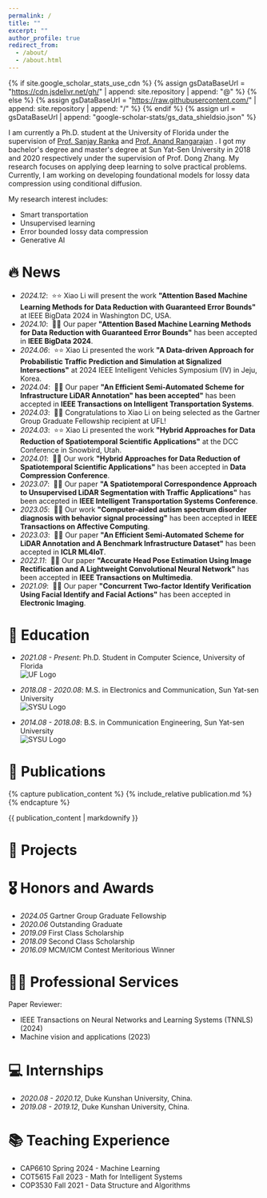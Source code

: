 ```yaml
---
permalink: /
title: ""
excerpt: ""
author_profile: true
redirect_from: 
  - /about/
  - /about.html
---
```


{% if site.google_scholar_stats_use_cdn %}
{% assign gsDataBaseUrl = "https://cdn.jsdelivr.net/gh/" | append: site.repository | append: "@" %}
{% else %}
{% assign gsDataBaseUrl = "https://raw.githubusercontent.com/" | append: site.repository | append: "/" %}
{% endif %}
{% assign url = gsDataBaseUrl | append: "google-scholar-stats/gs_data_shieldsio.json" %}

<span class='anchor' id='about-me'></span>

I am currently a Ph.D. student at the University of Florida under the supervision of [Prof. Sanjay Ranka](https://sanjayranka.com/) and [Prof. Anand Rangarajan](https://www.cise.ufl.edu/~anand/) . I got my bachelor's degree and master's degree at Sun Yat-Sen University in 2018 and 2020 respectively under the supervision of Prof. Dong Zhang. My research focuses on applying deep learning to solve practical problems. Currently, I am working on developing foundational models for lossy data compression using conditional diffusion.

My research interest includes:
- Smart transportation
- Unsupervised learning
- Error bounded lossy data compression
- Generative AI


# 🔥 News
- *2024.12*: &nbsp;⭐⭐ Xiao Li will present the work **"Attention Based Machine Learning Methods for Data Reduction with Guaranteed Error Bounds"** at IEEE BigData 2024 in Washington DC, USA.
- *2024.10*: &nbsp;🎉🎉 Our paper **"Attention Based Machine Learning Methods for Data Reduction with Guaranteed Error Bounds"** has been accepted in **IEEE BigData 2024**.
- *2024.06*: &nbsp;⭐⭐ Xiao Li presented the work **"A Data-driven Approach for Probabilistic Traffic Prediction and Simulation at Signalized Intersections"** at 2024 IEEE Intelligent Vehicles Symposium (IV) in Jeju, Korea.
- *2024.04*: &nbsp;🎉🎉 Our paper **"An Efficient Semi-Automated Scheme for Infrastructure LiDAR Annotation" has been accepted"** has been accepted in **IEEE Transactions on Intelligent Transportation Systems**.
- *2024.03*: &nbsp;🥇🥇 Congratulations to Xiao Li on being selected as the Gartner Group Graduate Fellowship recipient at UFL!
- *2024.03*: &nbsp;⭐⭐ Xiao Li presented the work **"Hybrid Approaches for Data Reduction of Spatiotemporal Scientific Applications"** at the DCC Conference in Snowbird, Utah.
- *2024.01*: &nbsp;🎉🎉 Our work **"Hybrid Approaches for Data Reduction of Spatiotemporal Scientific Applications"** has been accepted in **Data Compression Conference**.
- *2023.07*: &nbsp;🎉🎉 Our paper  **"A Spatiotemporal Correspondence Approach to Unsupervised LiDAR Segmentation with Traffic Applications"** has been accepted in **IEEE Intelligent Transportation Systems Conference**.
- *2023.05*: &nbsp;🎉🎉 Our work **"Computer-aided autism spectrum disorder diagnosis with behavior signal processing"** has been accepted in **IEEE Transactions on Affective Computing**.
- *2023.03*: &nbsp;🎉🎉 Our paper  **"An Efficient Semi-Automated Scheme for LiDAR Annotation and A Benchmark Infrastructure Dataset"** has been accepted in **ICLR ML4IoT**.
- *2022.11*: &nbsp;🎉🎉 Our paper  **"Accurate Head Pose Estimation Using Image Rectification and A Lightweight Convolutional Neural Network"** has been accepted in **IEEE Transactions on Multimedia**.
- *2021.09*: &nbsp;🎉🎉 Our paper  **"Concurrent Two-factor Identify Verification Using Facial Identify and Facial Actions"** has been accepted in **Electronic Imaging**.

# 📖 Education

- *2021.08 - Present*: Ph.D. Student in Computer Science, University of Florida  
  ![UF Logo](path/to/uf_logo.png) <!-- Replace with the path to the University of Florida logo -->
  
- *2018.08 - 2020.08*: M.S. in Electronics and Communication, Sun Yat-sen University  
  ![SYSU Logo](path/to/sysu_logo.png) <!-- Replace with the path to Sun Yat-sen University logo -->

- *2014.08 - 2018.08*: B.S. in Communication Engineering, Sun Yat-sen University  
  ![SYSU Logo](path/to/sysu_logo.png) <!-- Replace with the path to Sun Yat-sen University logo -->



# 📝 Publications 



{% capture publication_content %}
{% include_relative publication.md %}
{% endcapture %}

{{ publication_content | markdownify }}


# 📝 Projects
<!--
<div class='paper-box'><div class='paper-box-image'><div><div class="badge">CVPR 2016</div><img src='images/500x300.png' alt="sym" width="100%"></div></div>
<div class='paper-box-text' markdown="1">

[Deep Residual Learning for Image Recognition](https://openaccess.thecvf.com/content_cvpr_2016/papers/He_Deep_Residual_Learning_CVPR_2016_paper.pdf)

**Kaiming He**, Xiangyu Zhang, Shaoqing Ren, Jian Sun

[**Project**](https://scholar.google.com/citations?view_op=view_citation&hl=zh-CN&user=DhtAFkwAAAAJ&citation_for_view=DhtAFkwAAAAJ:ALROH1vI_8AC) <strong><span class='show_paper_citations' data='DhtAFkwAAAAJ:ALROH1vI_8AC'></span></strong>
- Lorem ipsum dolor sit amet, consectetur adipiscing elit. Vivamus ornare aliquet ipsum, ac tempus justo dapibus sit amet. 
</div>
</div>

- [Lorem ipsum dolor sit amet, consectetur adipiscing elit. Vivamus ornare aliquet ipsum, ac tempus justo dapibus sit amet](https://github.com), A, B, C, **CVPR 2020**
-->

# 🎖 Honors and Awards
- *2024.05* Gartner Group Graduate Fellowship
- *2020.06* Outstanding Graduate
- *2019.09* First Class Scholarship
- *2018.09* Second Class Scholarship
- *2016.09* MCM/ICM Contest Meritorious Winner



# 👨‍💻 Professional Services
Paper Reviewer:
- IEEE Transactions on Neural Networks and Learning Systems (TNNLS) (2024)
- Machine vision and applications (2023)

  
# 💻 Internships 

- *2020.08 - 2020.12*, Duke Kunshan University, China.
- *2019.08 - 2019.12*, Duke Kunshan University, China.


# 📚 Teaching Experience
- CAP6610 Spring 2024 - Machine Learning
- COT5615 Fall 2023 - Math for Intelligent Systems
- COP3530 Fall 2021 - Data Structure and Algorithms
